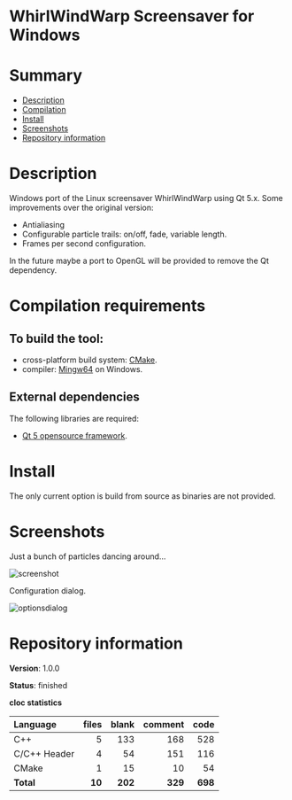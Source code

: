 WhirlWindWarp Screensaver for Windows
=====================================

# Summary
- [Description](#description)
- [Compilation](#compilation-requirements)
- [Install](#install)
- [Screenshots](#screenshots)
- [Repository information](#repository-information)

# Description
Windows port of the Linux screensaver WhirlWindWarp using Qt 5.x. Some improvements over the original version:
- Antialiasing
- Configurable particle trails: on/off, fade, variable length.
- Frames per second configuration. 

In the future maybe a port to OpenGL will be provided to remove the Qt dependency.

# Compilation requirements
## To build the tool:
* cross-platform build system: [CMake](http://www.cmake.org/cmake/resources/software.html).
* compiler: [Mingw64](http://sourceforge.net/projects/mingw-w64/) on Windows.

## External dependencies
The following libraries are required:
* [Qt 5 opensource framework](http://www.qt.io/).

# Install
The only current option is build from source as binaries are not provided. 

# Screenshots
Just a bunch of particles dancing around...

![screenshot](https://cloud.githubusercontent.com/assets/12167134/26524597/c553e1aa-4338-11e7-9cec-c38f1401bf29.png)

Configuration dialog.

![optionsdialog](https://cloud.githubusercontent.com/assets/12167134/26524598/c5599e92-4338-11e7-86d0-0fa7b06949a7.png)

# Repository information

**Version**: 1.0.0

**Status**: finished

**cloc statistics**

| Language                     |files          |blank        |comment           |code  |
|:-----------------------------|--------------:|------------:|-----------------:|-----:|
| C++                          |   5           | 133         |   168            |  528 |
| C/C++ Header                 |   4           |  54         |   151            |  116 |
| CMake                        |   1           |  15         |    10            |   54 |
| **Total**                    | **10**        | **202**     | **329**          | **698** |
